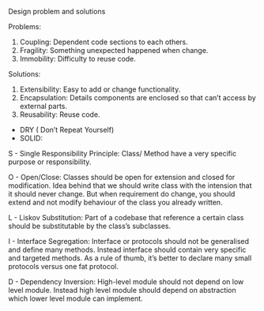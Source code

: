 Design problem and solutions

Problems:
1. Coupling: Dependent code sections to each others.
2. Fragility: Something unexpected happened when change.
3. Immobility: Difficulty to reuse code.

Solutions:
1. Extensibility: Easy to add or change functionality.
2. Encapsulation: Details components are enclosed so that can’t access by external parts.
3. Reusability: Reuse code.


- DRY ( Don’t Repeat Yourself)
- SOLID:

S - Single Responsibility Principle: Class/ Method have a very specific purpose or responsibility.

O - Open/Close: Classes should be open for extension and closed for modification. Idea behind that we should write class with the intension that it should never change. But when requirement do change, you should extend and not modify behaviour of the class you already written.

L - Liskov Substitution: Part of a codebase that reference a certain class should be substitutable by the class’s subclasses. 

I - Interface Segregation: Interface or protocols should not be generalised and define many methods. Instead interface should contain very specific and targeted methods. As a rule of thumb, it’s better to declare many small protocols versus one fat protocol.

D - Dependency Inversion: High-level module should not depend on low level module. Instead high level module should depend on abstraction which lower level module can implement.
